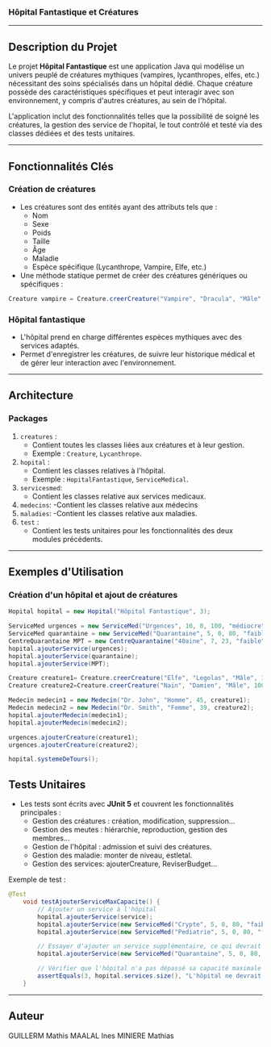 ### **Hôpital Fantastique et Créatures**

---

## **Description du Projet**

Le projet **Hôpital Fantastique** est une application Java qui modélise un univers peuplé de créatures mythiques (vampires, lycanthropes, elfes, etc.) nécessitant des soins spécialisés dans un hôpital dédié. Chaque créature possède des caractéristiques spécifiques et peut interagir avec son environnement, y compris d'autres créatures, au sein de l'hôpital. 

L'application inclut des fonctionnalités telles que la possibilité de soigné les créatures, la gestion des service de l'hopital, le tout contrôlé et testé via des classes dédiées et des tests unitaires.

---

## **Fonctionnalités Clés**

### **Création de créatures**
- Les créatures sont des entités ayant des attributs tels que :
  - Nom
  - Sexe
  - Poids
  - Taille
  - Âge
  - Maladie
  - Espèce spécifique (Lycanthrope, Vampire, Elfe, etc.)
- Une méthode statique permet de créer des créatures génériques ou spécifiques :
```java
Creature vampire = Creature.creerCreature("Vampire", "Dracula", "Mâle", 75, 180, 350, null);
```

### **Hôpital fantastique**
- L'hôpital prend en charge différentes espèces mythiques avec des services adaptés.
- Permet d'enregistrer les créatures, de suivre leur historique médical et de gérer leur interaction avec l'environnement.

---

## **Architecture**

### **Packages**
1. `creatures` :
   - Contient toutes les classes liées aux créatures et à leur gestion.
   - Exemple : `Creature`, `Lycanthrope`.
2. `hopital` :
   - Contient les classes relatives à l'hôpital.
   - Exemple : `HopitalFantastique`, `ServiceMedical`.
3. `servicesmed`:
   - Contient les classes relative aux services medicaux.
4. `medecins`:
   -Contient les classes relative aux médecins
5. `maladies`:
   -Contient les classes relative aux maladies.
6. `test` :
   - Contient les tests unitaires pour les fonctionnalités des deux modules précédents.

---

## **Exemples d'Utilisation**

### **Création d'un hôpital et ajout de créatures**
```java
Hopital hopital = new Hopital("Hôpital Fantastique", 3);

ServiceMed urgences = new ServiceMed("Urgences", 10, 0, 100, "médiocre");
ServiceMed quarantaine = new ServiceMed("Quarantaine", 5, 0, 80, "faible");
CentreQuarantaine MPT = new CentreQuarantaine("40aine", 7, 23, "faible", false);
hopital.ajouterService(urgences);
hopital.ajouterService(quarantaine);
hopital.ajouterService(MPT);

Creature creature1= Creature.creerCreature("Elfe", "Legolas", "Mâle", 100, 100, 5, genererMaladieAleatoire());
Creature creature2=Creature.creerCreature("Nain", "Damien", "Mâle", 100, 10, 5, genererMaladieAleatoire());

Medecin medecin1 = new Medecin("Dr. John", "Homme", 45, creature1);
Medecin medecin2 = new Medecin("Dr. Smith", "Femme", 39, creature2);
hopital.ajouterMedecin(medecin1);
hopital.ajouterMedecin(medecin2);

urgences.ajouterCreature(creature1);
urgences.ajouterCreature(creature2);

hopital.systemeDeTours();
```


## **Tests Unitaires**

- Les tests sont écrits avec **JUnit 5** et couvrent les fonctionnalités principales :
  - Gestion des créatures : création, modification, suppression...
  - Gestion des meutes : hiérarchie, reproduction, gestion des membres...
  - Gestion de l'hôpital : admission et suivi des créatures.
  - Gestion des maladie: monter de niveau, estletal.
  - Gestion des services: ajouterCreature, ReviserBudget...

Exemple de test :
```java
@Test
    void testAjouterServiceMaxCapacite() {
        // Ajouter un service à l'hôpital
        hopital.ajouterService(service);
        hopital.ajouterService(new ServiceMed("Crypte", 5, 0, 80, "faible"));
        hopital.ajouterService(new ServiceMed("Pediatrie", 5, 0, 80, "faible"));

        // Essayer d'ajouter un service supplémentaire, ce qui devrait échouer
        hopital.ajouterService(new ServiceMed("Quarantaine", 5, 0, 80, "faible"));

        // Vérifier que l'hôpital n'a pas dépassé sa capacité maximale
        assertEquals(3, hopital.services.size(), "L'hôpital ne devrait pas avoir plus de 3 services.");
    }
```

---

## **Auteur**

GUILLERM Mathis MAALAL Ines MINIERE Mathias
